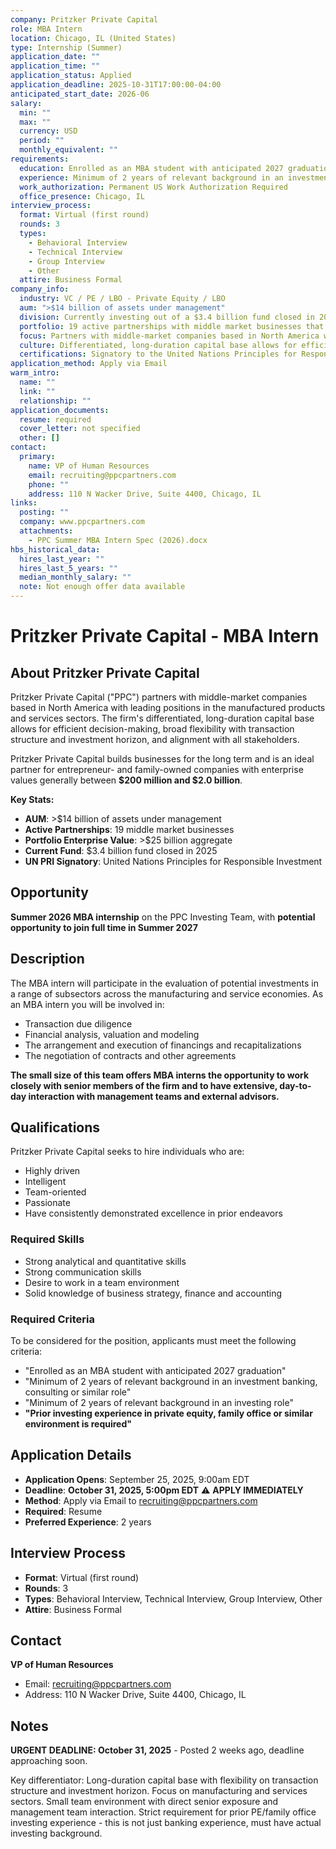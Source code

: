 ```yaml
---
company: Pritzker Private Capital
role: MBA Intern
location: Chicago, IL (United States)
type: Internship (Summer)
application_date: ""
application_time: ""
application_status: Applied
application_deadline: 2025-10-31T17:00:00-04:00
anticipated_start_date: 2026-06
salary:
  min: ""
  max: ""
  currency: USD
  period: ""
  monthly_equivalent: ""
requirements:
  education: Enrolled as an MBA student with anticipated 2027 graduation
  experience: Minimum of 2 years of relevant background in an investment banking, consulting or similar role AND minimum of 2 years of relevant background in an investing role. Prior investing experience in private equity, family office or similar environment is required.
  work_authorization: Permanent US Work Authorization Required
  office_presence: Chicago, IL
interview_process:
  format: Virtual (first round)
  rounds: 3
  types:
    - Behavioral Interview
    - Technical Interview
    - Group Interview
    - Other
  attire: Business Formal
company_info:
  industry: VC / PE / LBO - Private Equity / LBO
  aum: ">$14 billion of assets under management"
  division: Currently investing out of a $3.4 billion fund closed in 2025
  portfolio: 19 active partnerships with middle market businesses that aggregate to >$25 billion of enterprise value
  focus: Partners with middle-market companies based in North America with leading positions in the manufactured products and services sectors. Enterprise values generally between $200 million and $2.0 billion.
  culture: Differentiated, long-duration capital base allows for efficient decision-making, broad flexibility with transaction structure and investment horizon, and alignment with all stakeholders. Builds businesses for the long term.
  certifications: Signatory to the United Nations Principles for Responsible Investment (PRI)
application_method: Apply via Email
warm_intro:
  name: ""
  link: ""
  relationship: ""
application_documents:
  resume: required
  cover_letter: not specified
  other: []
contact:
  primary:
    name: VP of Human Resources
    email: recruiting@ppcpartners.com
    phone: ""
    address: 110 N Wacker Drive, Suite 4400, Chicago, IL
links:
  posting: ""
  company: www.ppcpartners.com
  attachments:
    - PPC Summer MBA Intern Spec (2026).docx
hbs_historical_data:
  hires_last_year: ""
  hires_last_5_years: ""
  median_monthly_salary: ""
  note: Not enough offer data available
---
```


# Pritzker Private Capital - MBA Intern

## About Pritzker Private Capital

Pritzker Private Capital ("PPC") partners with middle-market companies based in North America with leading positions in the manufactured products and services sectors. The firm's differentiated, long-duration capital base allows for efficient decision-making, broad flexibility with transaction structure and investment horizon, and alignment with all stakeholders.

Pritzker Private Capital builds businesses for the long term and is an ideal partner for entrepreneur- and family-owned companies with enterprise values generally between **$200 million and $2.0 billion**.

**Key Stats:**
- **AUM**: >$14 billion of assets under management
- **Active Partnerships**: 19 middle market businesses
- **Portfolio Enterprise Value**: >$25 billion aggregate
- **Current Fund**: $3.4 billion fund closed in 2025
- **UN PRI Signatory**: United Nations Principles for Responsible Investment

## Opportunity

**Summer 2026 MBA internship** on the PPC Investing Team, with **potential opportunity to join full time in Summer 2027**

## Description

The MBA intern will participate in the evaluation of potential investments in a range of subsectors across the manufacturing and service economies. As an MBA intern you will be involved in:

- Transaction due diligence
- Financial analysis, valuation and modeling
- The arrangement and execution of financings and recapitalizations
- The negotiation of contracts and other agreements

**The small size of this team offers MBA interns the opportunity to work closely with senior members of the firm and to have extensive, day-to-day interaction with management teams and external advisors.**

## Qualifications

Pritzker Private Capital seeks to hire individuals who are:
- Highly driven
- Intelligent
- Team-oriented
- Passionate
- Have consistently demonstrated excellence in prior endeavors

### Required Skills
- Strong analytical and quantitative skills
- Strong communication skills
- Desire to work in a team environment
- Solid knowledge of business strategy, finance and accounting

### Required Criteria

To be considered for the position, applicants must meet the following criteria:

- "Enrolled as an MBA student with anticipated 2027 graduation"
- "Minimum of 2 years of relevant background in an investment banking, consulting or similar role"
- "Minimum of 2 years of relevant background in an investing role"
- **"Prior investing experience in private equity, family office or similar environment is required"**

## Application Details

- **Application Opens**: September 25, 2025, 9:00am EDT
- **Deadline**: **October 31, 2025, 5:00pm EDT** ⚠️ **APPLY IMMEDIATELY**
- **Method**: Apply via Email to recruiting@ppcpartners.com
- **Required**: Resume
- **Preferred Experience**: 2 years

## Interview Process

- **Format**: Virtual (first round)
- **Rounds**: 3
- **Types**: Behavioral Interview, Technical Interview, Group Interview, Other
- **Attire**: Business Formal

## Contact

**VP of Human Resources**
- Email: recruiting@ppcpartners.com
- Address: 110 N Wacker Drive, Suite 4400, Chicago, IL

## Notes

**URGENT DEADLINE: October 31, 2025** - Posted 2 weeks ago, deadline approaching soon.

Key differentiator: Long-duration capital base with flexibility on transaction structure and investment horizon. Focus on manufacturing and services sectors. Small team environment with direct senior exposure and management team interaction. Strict requirement for prior PE/family office investing experience - this is not just banking experience, must have actual investing background.
